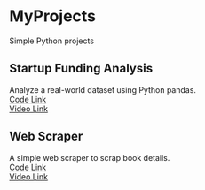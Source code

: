 # MyProjects
Simple Python projects

## Startup Funding Analysis
Analyze a real-world dataset using Python pandas.
<br><a href="https://github.com/LijiAlex/MyProjects/blob/main/StartupFundingAnalysis.ipynb">Code Link</a>
<br><a href="https://www.youtube.com/watch?v=fvlkjyTTFZI">Video Link</a>

## Web Scraper
A simple web scraper to scrap book details.
<br><a href="https://github.com/LijiAlex/MyProjects/blob/main/WebScrapper.ipynb">Code Link</a>
<br><a href="https://youtu.be/3yhnXvYzZ58">Video Link</a>
